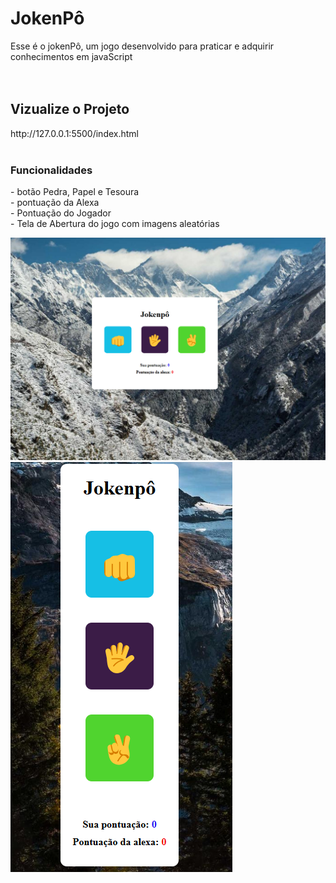<h1>JokenPô</h1>
Esse é o jokenPô, um jogo desenvolvido para praticar e adquirir conhecimentos em javaScript
<br>
<br>
<br>
<h2>Vizualize o Projeto</h2>
http://127.0.0.1:5500/index.html
<br>
<br>
<h3>Funcionalidades</h3>
- botão Pedra, Papel e Tesoura
<br>
- pontuação da Alexa
<br>
- Pontuação do Jogador
<br>
- Tela de Abertura do jogo com imagens aleatórias

<img src = "https://github.com/cleverson09207/Projeto-Jokenp-/blob/main/assets/foto.png?raw=true"/> <img src = "https://github.com/cleverson09207/Projeto-Jokenp-/blob/main/assets/foto2.png?raw=true"/>

